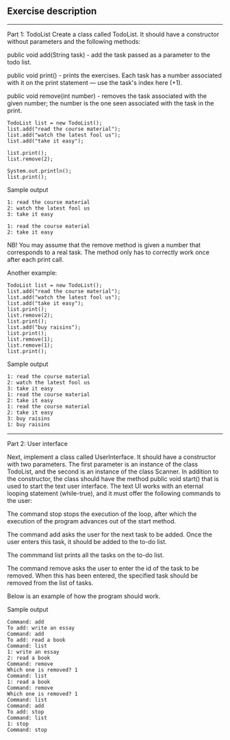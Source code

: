 ## Exercise description

---

Part 1: TodoList
Create a class called TodoList. It should have a constructor without parameters and the following methods:

   public void add(String task) - add the task passed as a parameter to the todo list.

   public void print() - prints the exercises. Each task has a number associated with it on the print statement — use the task's index here (+1).

   public void remove(int number) - removes the task associated with the given number; the number is the one seen associated with the task in the print.


    TodoList list = new TodoList();
    list.add("read the course material");
    list.add("watch the latest fool us");
    list.add("take it easy");
    
    list.print();
    list.remove(2);
    
    System.out.println();
    list.print();

Sample output

    1: read the course material
    2: watch the latest fool us
    3: take it easy
    
    1: read the course material
    2: take it easy

NB! You may assume that the remove method is given a number that corresponds to a real task. The method only has to correctly work once after each print call.

Another example:

    TodoList list = new TodoList();
    list.add("read the course material");
    list.add("watch the latest fool us");
    list.add("take it easy");
    list.print();
    list.remove(2);
    list.print();
    list.add("buy raisins");
    list.print();
    list.remove(1);
    list.remove(1);
    list.print();

Sample output

    1: read the course material
    2: watch the latest fool us
    3: take it easy
    1: read the course material
    2: take it easy
    1: read the course material
    2: take it easy
    3: buy raisins
    1: buy raisins

---
Part 2: User interface

Next, implement a class called UserInterface. It should have a constructor with two parameters. The first parameter is an instance of the class TodoList, and the second is an instance of the class Scanner. In addition to the constructor, the class should have the method public void start() that is used to start the text user interface. The text UI works with an eternal looping statement (while-true), and it must offer the following commands to the user:

   The command stop stops the execution of the loop, after which the execution of the program advances out of the start method.

   The command add asks the user for the next task to be added. Once the user enters this task, it should be added to the to-do list.

   The commmand list prints all the tasks on the to-do list.

   The command remove asks the user to enter the id of the task to be removed. When this has been entered, the specified task should be removed from the list of tasks.

Below is an example of how the program should work.

Sample output

    Command: add
    To add: write an essay
    Command: add
    To add: read a book
    Command: list
    1: write an essay
    2: read a book
    Command: remove
    Which one is removed? 1
    Command: list
    1: read a book
    Command: remove
    Which one is removed? 1
    Command: list
    Command: add
    To add: stop
    Command: list
    1: stop
    Command: stop